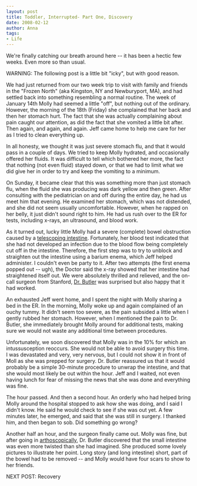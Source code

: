 ```yaml
---
layout: post
title: Toddler, Interrupted- Part One, Discovery
date: 2008-02-12
author: Anna
tags:
- Life
---
```


We're finally catching our breath around here -- it has been a hectic few weeks. Even more so than usual. 

WARNING: The following post is a little bit "icky", but with good reason.

We had just returned from our two week trip to visit with family and friends in the "Frozen North" (aka Kingston, NY and Newburyport, MA), and had settled back into something resembling a normal routine. The week of January 14th Molly had seemed a little "off", but nothing out of the ordinary. However, the morning of the 18th (Friday) she complained that her back and then her stomach hurt. The fact that she was actually complaining about pain caught our attention, as did the fact that she vomited a little bit after. Then again, and again, and again. Jeff came home to help me care for her as I tried to clean everything up.

In all honesty, we thought it was just severe stomach flu, and that it would pass in a couple of days. We tried to keep Molly hydrated, and occasionally offered her fluids. It was difficult to tell which bothered her more, the fact that nothing (not even fluid) stayed down, or that we had to limit what we did give her in order to try and keep the vomiting to a minimum.

On Sunday, it became clear that this was something more than just stomach flu, when the fluid she was producing was dark yellow and then green. After consulting with the pediatrician on and off during the entire day, he had us meet him that evening. He examined her stomach, which was not distended, and she did not seem usually uncomfortable. However, when he rapped on her belly, it just didn't sound right to him. He had us rush over to the ER for tests, including x-rays, an ultrasound, and blood work. 

As it turned out, lucky little Molly had a severe (complete) bowel obstruction caused by a [telescoping intestine](http://www.lpch.org/diseaseHealthInfo/HealthLibrary/digest/intussus.html). Fortunately, her blood test indicated that she had not developed an infection due to the blood flow being completely cut off in the intestine. Therefore, the first step was to try to unblock and straighten out the intestine using a barium enema, which Jeff helped administer. I couldn't even be party to it. After two attempts (the first enema popped out -- ugh), the Doctor said the x-ray showed that her intestine had straightened itself out. We were absolutely thrilled and relieved, and the on-call surgeon from Stanford, [Dr. Butler](http://www.lpch.org/findADoctor/search/doc.pl?doc=20955&resultSet=20955) was surprised but also happy that it had worked.

An exhausted Jeff went home, and I spent the night with Molly sharing a bed in the ER. In the morning, Molly woke up and again complained of an ouchy tummy. It didn't seem too severe, as  the pain subsided a little when I gently rubbed her stomach. However, when I mentioned the pain to Dr. Butler, she immediately brought Molly around for additional tests, making sure we would not waste any additional time between procedures.

Unfortunately, we soon discovered that Molly was in the 10% for which an intussusception reoccurs. She would not be able to avoid surgery this time. I was devastated and very, very nervous, but I could not show it in front of Moll as she was prepped for surgery. Dr. Butler reassured us that it would probably be a simple 30-minute procedure to unwrap the intestine, and that she would most likely be out within the hour. Jeff and I waited, not even having lunch for fear of missing the news that she was done and everything was fine. 

The hour passed. And then a second hour. An orderly who had helped bring Molly around the hospital stopped to ask how she was doing, and I said I didn't know. He said he would check to see if she was out yet. A few minutes later, he emerged, and said that she was still in surgery. I thanked him, and then began to sob. Did something go wrong?

Another half an hour, and the surgeon finally came out. Molly was fine, but after going in [arthoscopically](http://en.wikipedia.org/wiki/Arthroscopy), Dr. Butler discovered that the small intestine was even more twisted than she had imagined. She produced some lovely pictures to illustrate her point. Long story (and long intestine) short, part of the bowel had to be removed --  and Molly would have four scars to show to her friends.

NEXT POST: Recovery